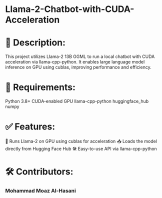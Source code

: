 # Llama-2-Chatbot-with-CUDA-Acceleration

# 📖 Description:
This project utilizes Llama-2 13B GGML to run a local chatbot with CUDA acceleration via llama-cpp-python. It enables large language model inference on GPU using cublas, improving performance and efficiency.

# 🔧 Requirements:
  Python 3.8+
  CUDA-enabled GPU
  llama-cpp-python
  huggingface_hub
  numpy
# ✅ Features:
  🚀 Runs Llama-2 on GPU using cublas for acceleration
  📥 Loads the model directly from Hugging Face Hub
  🛠️ Easy-to-use API via llama-cpp-python
# 🛠 Contributors:
###    Mohammad Moaz Al-Hasani
